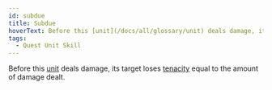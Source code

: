 ```yaml
---
id: subdue
title: Subdue
hoverText: Before this [unit](/docs/all/glossary/unit) deals damage, its target loses [tenacity](/docs/all/glossary/tenacity) equal to the amount of damage dealt.
tags:
  - Quest Unit Skill
---
```


Before this [unit](/docs/all/glossary/unit) deals damage, its target loses [tenacity](/docs/all/glossary/tenacity) equal to the amount of damage dealt.
